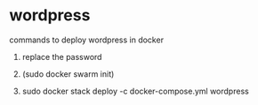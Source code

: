# wordpress

commands to deploy  wordpress in docker 

1. replace the password

2. (sudo docker swarm init)

3. sudo docker stack deploy -c docker-compose.yml wordpress